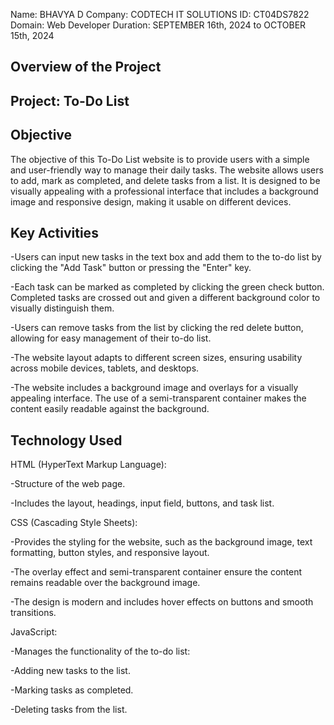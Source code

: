 Name: BHAVYA D
Company: CODTECH IT SOLUTIONS
ID: CT04DS7822
Domain: Web Developer
Duration: SEPTEMBER 16th, 2024 to OCTOBER 15th, 2024

## Overview of the Project

## Project: To-Do List

## Objective
The objective of this To-Do List website is to provide users with a simple and user-friendly way to manage their daily tasks. The website allows users to add, mark as completed, and delete tasks from a list. It is designed to be visually appealing with a professional interface that includes a background image and responsive design, making it usable on different devices.

## Key Activities
-Users can input new tasks in the text box and add them to the to-do list by clicking the "Add Task" button or pressing the "Enter" key.

-Each task can be marked as completed by clicking the green check button. Completed tasks are crossed out and given a different background color to visually distinguish them.

-Users can remove tasks from the list by clicking the red delete button, allowing for easy management of their to-do list.

-The website layout adapts to different screen sizes, ensuring usability across mobile devices, tablets, and desktops.

-The website includes a background image and overlays for a visually appealing interface. The use of a semi-transparent container makes the content easily readable against the background.

## Technology Used
HTML (HyperText Markup Language):

-Structure of the web page.

-Includes the layout, headings, input field, buttons, and task list.

CSS (Cascading Style Sheets):

-Provides the styling for the website, such as the background image, text formatting, button styles, and responsive layout.

-The overlay effect and semi-transparent container ensure the content remains readable over the background image.

-The design is modern and includes hover effects on buttons and smooth transitions.

JavaScript:

-Manages the functionality of the to-do list:

-Adding new tasks to the list.

-Marking tasks as completed.

-Deleting tasks from the list.
